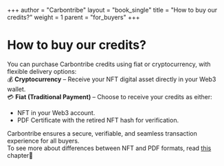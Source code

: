 +++
author = "Carbontribe"
layout = "book_single"
title = "How to buy our credits?"
weight = 1
parent = "for_buyers"
+++

# How to buy our credits?  

You can purchase Carbontribe credits using fiat or cryptocurrency, with flexible delivery options:   
💰 __Cryptocurrency__ – Receive your NFT digital asset directly in your Web3 wallet.   
💳 __Fiat (Traditional Payment)__ – Choose to receive your credits as either:   
- NFT in your Web3 account.  
- PDF Certificate with the retired NFT hash for verification.   

Carbontribe ensures a secure, verifiable, and seamless transaction experience for all buyers.  
To see more about differences between NFT and PDF formats, read [this](https://carbontribe.me/book/how_to_receive_credit/) chapter🚀  